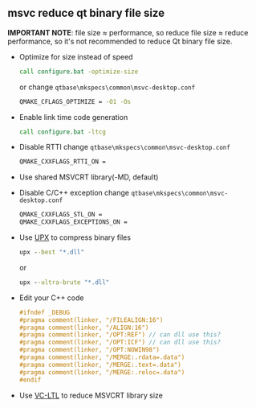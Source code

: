 ﻿## msvc reduce qt binary file size

**IMPORTANT NOTE**: file size ≈ performance, so reduce file size ≈ reduce performance, so it's not recommended to reduce Qt binary file size.

- Optimize for size instead of speed
   ```bat
   call configure.bat -optimize-size
   ```
   or change `qtbase\mkspecs\common\msvc-desktop.conf`
   ```bat
   QMAKE_CFLAGS_OPTIMIZE = -O1 -Os
   ```

- Enable link time code generation
   ```bat
   call configure.bat -ltcg
   ```

- Disable RTTI
   change `qtbase\mkspecs\common\msvc-desktop.conf`
   ```bat
   QMAKE_CXXFLAGS_RTTI_ON =
   ```

- Use shared MSVCRT library(-MD, default)

- Disable C/C++ exception
   change `qtbase\mkspecs\common\msvc-desktop.conf`
   ```bat
   QMAKE_CXXFLAGS_STL_ON =
   QMAKE_CXXFLAGS_EXCEPTIONS_ON =
   ```

- Use [UPX](https://github.com/upx/upx/releases) to compress binary files
   ```bat
   upx --best "*.dll"
   ```
   or
   ```bat
   upx --ultra-brute "*.dll"
   ```

- Edit your C++ code
   ```cpp
   #ifndef _DEBUG
   #pragma comment(linker, "/FILEALIGN:16")
   #pragma comment(linker, "/ALIGN:16")
   #pragma comment(linker, "/OPT:REF") // can dll use this?
   #pragma comment(linker, "/OPT:ICF") // can dll use this?
   #pragma comment(linker, "/OPT:NOWIN98")
   #pragma comment(linker, "/MERGE:.rdata=.data")
   #pragma comment(linker, "/MERGE:.text=.data")
   #pragma comment(linker, "/MERGE:.reloc=.data")
   #endif
   ```

- Use [VC-LTL](https://github.com/Chuyu-Team/VC-LTL) to reduce MSVCRT library size
